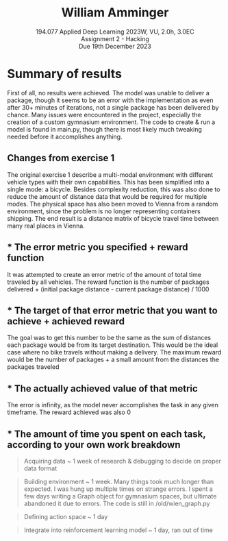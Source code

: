 <h1 style="text-align: center;" align="center">William Amminger</h1>
<p style="text-align: center;" align="center">
	194.077 Applied Deep Learning 2023W, VU, 2.0h, 3.0EC<br>
	Assignment 2 - Hacking<br>
	Due 19th December 2023<br>
</p>

# Summary of results

First of all, no results were achieved. The model was unable to deliver a package, though it seems to be an error with the implementation as even after 30+ minutes of iterations, not a single package has been delivered by chance. Many issues were encountered in the project, especially the creation of a custom gymnasium environment. The code to create & run a model is found in main.py, though there is most likely much tweaking needed before it accomplishes anything.

## Changes from exercise 1

The original exercise 1 describe a multi-modal environment with different vehicle types with their own capabilities. This has been simplified into a single mode: a bicycle. Besides complexity reduction, this was also done to reduce the amount of distance data that would be required for multiple modes. The physical space has also been moved to Vienna from a random environment, since the problem is no longer representing containers shipping. The end result is a distance matrix of bicycle travel time between many real places in Vienna. 


## * The error metric you specified + reward function

It was attempted to create an error metric of the amount of total time traveled by all vehicles. The reward function is the number of packages delivered + (initial package distance - current package distance) / 1000

## * The target of that error metric that you want to achieve + achieved reward

The goal was to get this number to be the same as the sum of distances each package would be from its target destination. This would be the ideal case where no bike travels without making a delivery. The maximum reward would be the number of packages + a small amount from the distances the packages traveled

## * The actually achieved value of that metric

The error is infinity, as the model never accomplishes the task in any given timeframe. The reward achieved was also 0

## * The amount of time you spent on each task, according to your own work breakdown

> Acquiring data ~ 1 week of research & debugging to decide on proper data format

> Building environment ~ 1 week. Many things took much longer than expected. I was hung up multiple times on strange errors. I spent a few days writing a Graph object for gymnasium spaces, but ultimate abandoned it due to errors. The code is still in /old/wien_graph.py

> Defining action space ~ 1 day

> Integrate into reinforcement learning model ~ 1 day, ran out of time